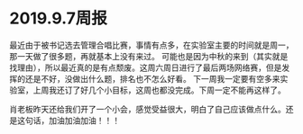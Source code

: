 # 2019.9.7周报

最近由于被书记选去管理合唱比赛，事情有点多，在实验室主要的时间就是周一，那一天做了很多题，再就基本上没有来过。
可能也是因为中秋的来到（其实就是找理由），所以最近真的是有点颓废。这周六周日进行了最后两场网络赛，但是发挥的还是不好，没做出什么题，排名也不怎么好看。
下一周我一定要有空多来实验室，上周我还订了好几个小目标，这周也都没完成。下周一定不能再这样了。

肖老板昨天还给我们开了一个小会，感觉受益很大，明白了自己应该做点什么。还是这句话，加油加油加油！！！



